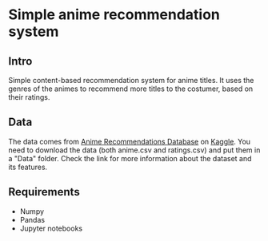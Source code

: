 # Simple anime recommendation system

## Intro

Simple content-based recommendation system for anime titles. It uses the genres of the animes to recommend more titles to the costumer, based on their ratings.

## Data

The data comes from [Anime Recommendations Database](https://www.kaggle.com/CooperUnion/anime-recommendations-database) on [Kaggle](https://www.kaggle.com/). You need to download the data (both anime.csv and ratings.csv) and put them in a "Data" folder. Check the link for more information about the dataset and its features.

## Requirements
* Numpy
* Pandas
* Jupyter notebooks
